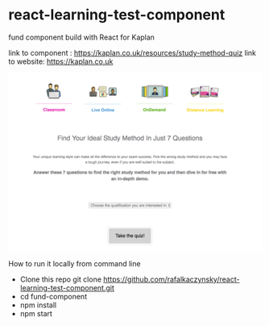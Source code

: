 
# react-learning-test-component
fund component  build with React for Kaplan

link to component : https://kaplan.co.uk/resources/study-method-quiz
link to website: https://kaplan.co.uk

![alt text](https://github.com/rafalkaczynsky/react-learning-test-component/blob/master/screen-1.png)


How to run it locally from command line

- Clone this repo git clone https://github.com/rafalkaczynsky/react-learning-test-component.git
- cd fund-component
- npm install
- npm start  
